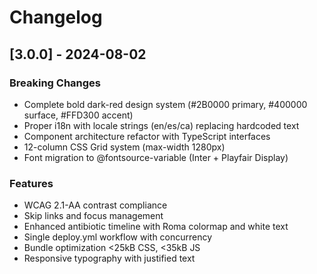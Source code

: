 # Changelog

## [3.0.0] - 2024-08-02

### Breaking Changes
- Complete bold dark-red design system (#2B0000 primary, #400000 surface, #FFD300 accent)
- Proper i18n with locale strings (en/es/ca) replacing hardcoded text
- Component architecture refactor with TypeScript interfaces
- 12-column CSS Grid system (max-width 1280px)
- Font migration to @fontsource-variable (Inter + Playfair Display)

### Features
- WCAG 2.1-AA contrast compliance
- Skip links and focus management
- Enhanced antibiotic timeline with Roma colormap and white text
- Single deploy.yml workflow with concurrency
- Bundle optimization <25kB CSS, <35kB JS
- Responsive typography with justified text

